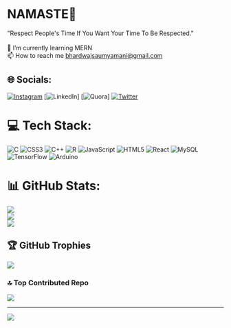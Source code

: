 # NAMASTE🙏

"Respect People's Time If You Want Your Time To Be Respected."<br><br>🌱 I’m currently learning MERN<br>📫 How to reach me bhardwajsaumyamani@gmail.com


## 🌐 Socials:
[![Instagram](https://img.shields.io/badge/Instagram-%23E4405F.svg?logo=Instagram&logoColor=white)](https://instagram.com/saumya_bhardwaz) [![LinkedIn](https://img.shields.io/badge/LinkedIn-%230077B5.svg?logo=linkedin&logoColor=white)] [![Quora](https://img.shields.io/badge/Quora-%23B92B27.svg?logo=Quora&logoColor=white)] [![Twitter](https://img.shields.io/badge/Twitter-%231DA1F2.svg?logo=Twitter&logoColor=white)](https://twitter.com/Saumya-bhrdwaz) 

# 💻 Tech Stack:
![C](https://img.shields.io/badge/c-%2300599C.svg?style=for-the-badge&logo=c&logoColor=white) ![CSS3](https://img.shields.io/badge/css3-%231572B6.svg?style=for-the-badge&logo=css3&logoColor=white) ![C++](https://img.shields.io/badge/c++-%2300599C.svg?style=for-the-badge&logo=c%2B%2B&logoColor=white) ![R](https://img.shields.io/badge/r-%23276DC3.svg?style=for-the-badge&logo=r&logoColor=white) ![JavaScript](https://img.shields.io/badge/javascript-%23323330.svg?style=for-the-badge&logo=javascript&logoColor=%23F7DF1E) ![HTML5](https://img.shields.io/badge/html5-%23E34F26.svg?style=for-the-badge&logo=html5&logoColor=white) ![React](https://img.shields.io/badge/react-%2320232a.svg?style=for-the-badge&logo=react&logoColor=%2361DAFB) ![MySQL](https://img.shields.io/badge/mysql-%2300f.svg?style=for-the-badge&logo=mysql&logoColor=white) ![TensorFlow](https://img.shields.io/badge/TensorFlow-%23FF6F00.svg?style=for-the-badge&logo=TensorFlow&logoColor=white) ![Arduino](https://img.shields.io/badge/-Arduino-00979D?style=for-the-badge&logo=Arduino&logoColor=white)
# 📊 GitHub Stats:
![](https://github-readme-stats.vercel.app/api?username=Saumyamani-Bhardwaz&theme=vision-friendly-dark&hide_border=false&include_all_commits=false&count_private=false)<br/>
![](https://github-readme-streak-stats.herokuapp.com/?user=Saumyamani-Bhardwaz&theme=vision-friendly-dark&hide_border=false)<br/>
![](https://github-readme-stats.vercel.app/api/top-langs/?username=Saumyamani-Bhardwaz&theme=vision-friendly-dark&hide_border=false&include_all_commits=false&count_private=false&layout=compact)

## 🏆 GitHub Trophies
![](https://github-profile-trophy.vercel.app/?username=Saumyamani-Bhardwaz&theme=juicyfresh&no-frame=true&no-bg=true&margin-w=4)

### 🔝 Top Contributed Repo
![](https://github-contributor-stats.vercel.app/api?username=Saumyamani-Bhardwaz&limit=5&theme=algolia&combine_all_yearly_contributions=true)

---
[![](https://visitcount.itsvg.in/api?id=Saumyamani-Bhardwaz&label=Profile%20Views&color=1&pretty=false)](https://visitcount.itsvg.in)

<!-- Proudly created with GPRM ( https://gprm.itsvg.in ) -->
